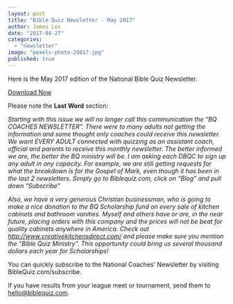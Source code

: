 ```yaml
---
layout: post
title: "Bible Quiz Newsletter - May 2017"
author: James Lex
date: "2017-04-27"
categories: 
  - "newsletter"
image: "pexels-photo-29017.jpg"
published: true
---
```


Here is the May 2017 edition of the National Bible Quiz Newsletter.

<a href="{% link assets/2017/May-2017.pdf %}" class="button is-primary">Download Now</a>

Please note the **Last Word** section:

_Starting with this issue we will no longer call this communication the “BQ COACHES NEWSLETTER”. There were to many adults not getting the information and some thought only coaches could receive this newsletter. We want EVERY ADULT connected with quizzing as an assistant coach, official and parents to receive this monthly newsletter. The better informed we are, the better the BQ ministry will be. I am asking each DBQC to sign up any adult in any capacity. For example, we are still getting requests for what the breakdown is for the Gospel of Mark, even though it has been in the last 2 newsletters. Simply go to Biblequiz.com, click on “Blog” and pull down “Subscribe”_

_Also, we have a very generous Christian businessman, who is going to make a nice donation to the BQ Scholarship fund on every sale of kitchen cabinets and bathroom vanities. Myself and others have or are, in the near future, placing orders with this company and the prices will not be beat for quality cabinets anywhere in America. Check out http://www.creativekitchensdirect.com/ and please make sure you mention the “Bible Quiz Ministry”. This opportunity could bring us several thousand dollars each year for Scholarships!_

You can quickly subscribe to the National Coaches' Newsletter by visiting BibleQuiz.com/subscribe.

If you have results from your league meet or tournament, send them to hello@biblequiz.com.
